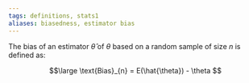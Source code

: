 ```yaml
---
tags: definitions, stats1 
aliases: biasedness, estimator bias
---
```


The bias of an estimator $\hat{\theta}$ of $\theta$ based on a random sample of size $n$ is defined as:

$$\large
\text{Bias}_{n} = E(\hat{\theta}) - \theta
$$
